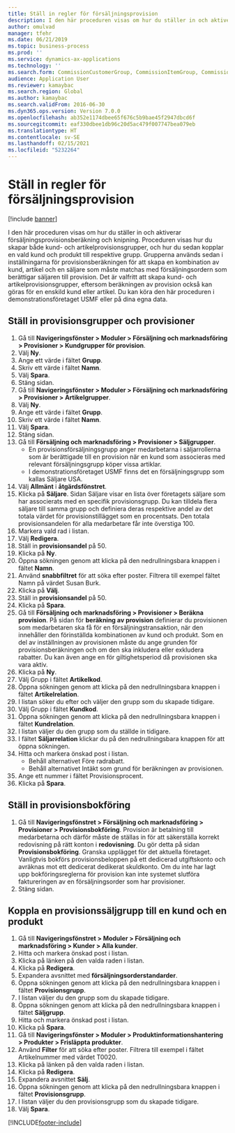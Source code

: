 ```yaml
---
title: Ställ in regler för försäljningsprovision
description: I den här proceduren visas om hur du ställer in och aktiverar försäljningsprovisionsberäkning och knipning.
author: omulvad
manager: tfehr
ms.date: 06/21/2019
ms.topic: business-process
ms.prod: ''
ms.service: dynamics-ax-applications
ms.technology: ''
ms.search.form: CommissionCustomerGroup, CommissionItemGroup, CommissionSalesGroup, CommissionSalesMember, DirPartyLookup, CommissionCalc, InventPosting, CustTable, EcoResProductDetailsExtended, CommissionEmplSalesGroup
audience: Application User
ms.reviewer: kamaybac
ms.search.region: Global
ms.author: kamaybac
ms.search.validFrom: 2016-06-30
ms.dyn365.ops.version: Version 7.0.0
ms.openlocfilehash: ab352e1174dbee65f676c5b9bae45f2947dbcd6f
ms.sourcegitcommit: eaf330dbee1db96c20d5ac479f007747bea079eb
ms.translationtype: HT
ms.contentlocale: sv-SE
ms.lasthandoff: 02/15/2021
ms.locfileid: "5232264"
---
```

# <a name="set-up-sales-commission-rules"></a>Ställ in regler för försäljningsprovision

[!include [banner](../../includes/banner.md)]

I den här proceduren visas om hur du ställer in och aktiverar försäljningsprovisionsberäkning och knipning. Proceduren visas hur du skapar både kund- och artikelprovisionsgrupper, och hur du sedan kopplar en vald kund och produkt till respektive grupp. Grupperna används sedan i inställningarna för provisionsberäkningen för att skapa en kombination av kund, artikel och en säljare som måste matchas med försäljningsordern som berättigar säljaren till provision. Det är valfritt att skapa kund- och artikelprovisionsgrupper, eftersom beräkningen av provision också kan göras för en enskild kund eller artikel. Du kan köra den här proceduren i demonstrationsföretaget USMF eller på dina egna data.


## <a name="set-up-commission-groups-and-commission-rates"></a>Ställ in provisionsgrupper och provisioner
1. Gå till **Navigeringsfönster > Moduler > Försäljning och marknadsföring > Provisioner > Kundgrupper för provision**.
2. Välj **Ny**.
3. Ange ett värde i fältet **Grupp**.
4. Skriv ett värde i fältet **Namn**.
5. Välj **Spara**.
6. Stäng sidan.
7. Gå till **Navigeringsfönster > Moduler > Försäljning och marknadsföring > Provisioner > Artikelgrupper**.
8. Välj **Ny**.
9. Ange ett värde i fältet **Grupp**.
10. Skriv ett värde i fältet **Namn**.
11. Välj **Spara**.
12. Stäng sidan.
13. Gå till **Försäljning och marknadsföring > Provisioner > Säljgrupper**.
    - En provisionsförsäljningsgrupp anger medarbetarna i säljarrollerna som är berättigade till en provision när en kund som associeras med relevant försäljningsgrupp köper vissa artiklar.  
    - I demonstrationsföretaget USMF finns det en försäljningsgrupp som kallas Säljare USA.  
14. Välj **Allmänt** i **åtgärdsfönstret**.
15. Klicka på **Säljare**. Sidan Säljare visar en lista över företagets säljare som har associerats med en specifik provisionsgrupp. Du kan tilldela flera säljare till samma grupp och definiera deras respektive andel av det totala värdet för provisionstillägget som en procentsats. Den totala provisionsandelen för alla medarbetare får inte överstiga 100. 
16. Markera vald rad i listan.
17. Välj **Redigera**.
18. Ställ in **provisionsandel** på 50.
19. Klicka på **Ny**.
20. Öppna sökningen genom att klicka på den nedrullningsbara knappen i fältet **Namn**.
21. Använd **snabbfiltret** för att söka efter poster. Filtrera till exempel fältet Namn på värdet Susan Burk.
22. Klicka på **Välj**.
23. Ställ in **provisionsandel** på 50.
24. Klicka på **Spara**.
25. Gå till **Försäljning och marknadsföring > Provisioner > Beräkna provision**. På sidan för **beräkning av provision** definierar du provisionen som medarbetaren ska få för en försäljningstransaktion, när den innehåller den förinställda kombinationen av kund och produkt. Som en del av inställningen av provisionen måste du ange grunden för provisionsberäkningen och om den ska inkludera eller exkludera rabatter. Du kan även ange en för giltighetsperiod då provisionen ska vara aktiv.  
26. Klicka på **Ny**.
27. Välj Grupp i fältet **Artikelkod**.
28. Öppna sökningen genom att klicka på den nedrullningsbara knappen i fältet **Artikelrelation**.
29. I listan söker du efter och väljer den grupp som du skapade tidigare.
30. Välj Grupp i fältet **Kundkod**.
31. Öppna sökningen genom att klicka på den nedrullningsbara knappen i fältet **Kundrelation**.
32. I listan väljer du den grupp som du ställde in tidigare.
33. I fältet **Säljarrelation** klickar du på den nedrullningsbara knappen för att öppna sökningen.
34. Hitta och markera önskad post i listan.
    - Behåll alternativet Före radrabatt.  
    - Behåll alternativet Intäkt som grund för beräkningen av provisionen.    
35. Ange ett nummer i fältet Provisionsprocent.
36. Klicka på **Spara**.

## <a name="setting-up-commission-posting"></a>Ställ in provisionsbokföring
1. Gå till **Navigeringsfönstret > Försäljning och marknadsföring > Provisioner > Provisionsbokföring**. Provision är betalning till medarbetarna och därför måste de ställas in för att säkerställa korrekt redovisning på rätt konton i **redovisning**. Du gör detta på sidan **Provisionsbokföring**. Granska upplägget för det aktuella företaget. Vanligtvis bokförs provisionsbeloppen på ett dedicerad utgiftskonto och avräknas mot ett dedicerat dedikerat skuldkonto. Om du inte har lagt upp bokföringsreglerna för provision kan inte systemet slutföra faktureringen av en försäljningsorder som har provisioner.  
2. Stäng sidan.

## <a name="assign-a-commission-group-to-a-customer-and-a-product"></a>Koppla en provisionssäljgrupp till en kund och en produkt
1. Gå till **Navigeringsfönstret > Moduler > Försäljning och marknadsföring > Kunder > Alla kunder**.
2. Hitta och markera önskad post i listan.
3. Klicka på länken på den valda raden i listan.
4. Klicka på **Redigera**.
5. Expandera avsnittet med **försäljningsorderstandarder**.
6. Öppna sökningen genom att klicka på den nedrullningsbara knappen i fältet **Provisionsgrupp**.
7. I listan väljer du den grupp som du skapade tidigare.
8. Öppna sökningen genom att klicka på den nedrullningsbara knappen i fältet **Säljgrupp**.
9. Hitta och markera önskad post i listan.
10. Klicka på **Spara**.
11. Gå till **Navigeringsfönster > Moduler > Produktinformationshantering > Produkter > Frisläppta produkter**.
12. Använd **Filter** för att söka efter poster. Filtrera till exempel i fältet Artikelnummer med värdet T0020.
13. Klicka på länken på den valda raden i listan.
14. Klicka på **Redigera**.
15. Expandera avsnittet **Sälj**.
16. Öppna sökningen genom att klicka på den nedrullningsbara knappen i fältet **Provisionsgrupp**.
17. I listan väljer du den provisionsgrupp som du skapade tidigare.
18. Välj **Spara**.



[!INCLUDE[footer-include](../../../includes/footer-banner.md)]